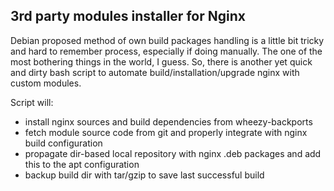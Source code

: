 ## 3rd party modules installer for Nginx

Debian proposed method of own build packages handling is a little bit tricky and hard to remember process, especially if doing manually. The one of the most bothering things in the world, I guess. So, there is another yet quick and dirty bash script to automate build/installation/upgrade nginx with custom modules.

Script will:

* install nginx sources and build dependencies from wheezy-backports
* fetch module source code from git and properly integrate with nginx build configuration
* propagate dir-based local repository with nginx .deb packages and add this to the apt configuration
* backup build dir with tar/gzip to save last successful build

